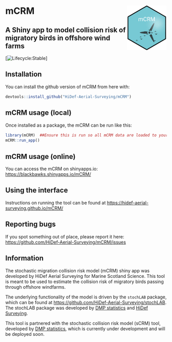 
<!-- README.md is generated from README.Rmd. Please edit that file -->

# mCRM <img src='docs/images/hexSticker.png' align="right" height="139" />

## A Shiny app to model collision risk of migratory birds in offshore wind farms

<!-- badges: start -->
[![Lifecycle:Stable](https://img.shields.io/badge/Lifecycle-Stable-97ca00)]
<!-- badges: end -->

## Installation

You can install the github version of mCRM from here with:

``` r
devtools::install_github("HiDef-Aerial-Surveying/mCRM")
```

## mCRM usage (local)

Once installed as a package, the mCRM can be run like this:

``` r
library(mCRM)  ##Ensure this is run so all mCRM data are loaded to your environment
mCRM::run_app()
```

## mCRM usage (online)

You can access the mCRM on shinyapps.io:
<https://blackbawks.shinyapps.io/mCRM/>

## Using the interface

Instructions on running the tool can be found at
<https://hidef-aerial-surveying.github.io/mCRM/>

## Reporting bugs

If you spot something out of place, please report it here:
<https://github.com/HiDef-Aerial-Surveying/mCRM/issues>

## Information

The stochastic migration collision risk model (mCRM) shiny app was
developed by HiDef Aerial Surveying for Marine Scotland Science. This
tool is meant to be used to estimate the collision risk of migratory
birds passing through offshore windfarms.

The underlying functionality of the model is driven by the `stochLAB`
package, which can be found at
<https://github.com/HiDef-Aerial-Surveying/stochLAB>. The stochLAB
package was developed by [DMP statistics](https://github.com/dmpstats)
and [HiDef Surveying](https://github.com/Hidef-Aerial-Surveying).

This tool is partnered with the stochastic collision risk model (sCRM)
tool, developed by [DMP statistics](https://github.com/dmpstats), which
is currently under development and will be deployed soon.
